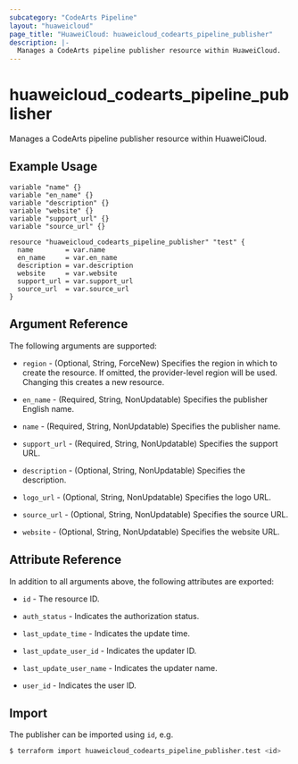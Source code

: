 ```yaml
---
subcategory: "CodeArts Pipeline"
layout: "huaweicloud"
page_title: "HuaweiCloud: huaweicloud_codearts_pipeline_publisher"
description: |-
  Manages a CodeArts pipeline publisher resource within HuaweiCloud.
---
```


# huaweicloud_codearts_pipeline_publisher

Manages a CodeArts pipeline publisher resource within HuaweiCloud.

## Example Usage

```hcl
variable "name" {}
variable "en_name" {}
variable "description" {}
variable "website" {}
variable "support_url" {}
variable "source_url" {}

resource "huaweicloud_codearts_pipeline_publisher" "test" {
  name        = var.name
  en_name     = var.en_name
  description = var.description
  website     = var.website
  support_url = var.support_url
  source_url  = var.source_url
}
```

## Argument Reference

The following arguments are supported:

* `region` - (Optional, String, ForceNew) Specifies the region in which to create the resource.
  If omitted, the provider-level region will be used.
  Changing this creates a new resource.

* `en_name` - (Required, String, NonUpdatable) Specifies the publisher English name.

* `name` - (Required, String, NonUpdatable) Specifies the publisher name.

* `support_url` - (Required, String, NonUpdatable) Specifies the support URL.

* `description` - (Optional, String, NonUpdatable) Specifies the description.

* `logo_url` - (Optional, String, NonUpdatable) Specifies the logo URL.

* `source_url` - (Optional, String, NonUpdatable) Specifies the source URL.

* `website` - (Optional, String, NonUpdatable) Specifies the website URL.

## Attribute Reference

In addition to all arguments above, the following attributes are exported:

* `id` - The resource ID.

* `auth_status` - Indicates the authorization status.

* `last_update_time` - Indicates the update time.

* `last_update_user_id` - Indicates the updater ID.

* `last_update_user_name` - Indicates the updater name.

* `user_id` - Indicates the user ID.

## Import

The publisher can be imported using `id`, e.g.

```bash
$ terraform import huaweicloud_codearts_pipeline_publisher.test <id>
```
